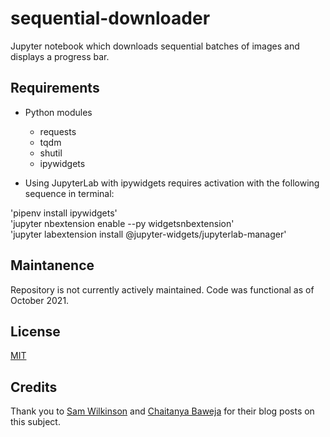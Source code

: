 # sequential-downloader
Jupyter notebook which downloads sequential batches of images and displays a progress bar.

## Requirements
* Python modules
    * requests
    * tqdm
    * shutil
    * ipywidgets


* Using JupyterLab with ipywidgets requires activation with the following sequence in terminal:  
  
'pipenv install ipywidgets'  
'jupyter nbextension enable --py widgetsnbextension'  
'jupyter labextension install @jupyter-widgets/jupyterlab-manager'  

## Maintanence
Repository is not currently actively maintained. Code was functional as of October 2021.

## License
[MIT](https://choosealicense.com/licenses/mit/)

## Credits
Thank you to [Sam Wilkinson](https://towardsdatascience.com/progress-bars-in-python-4b44e8a4c482) and [Chaitanya Baweja](https://towardsdatascience.com/how-to-download-an-image-using-python-38a75cfa21c) for their blog posts on this subject.
